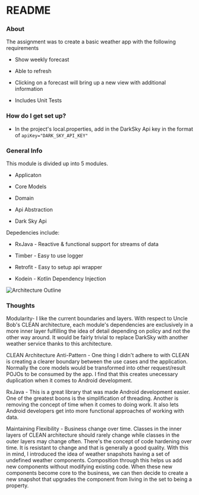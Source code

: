 # README #

### About ### 

The assignment was to create a basic weather app with the following requirements

* Show weekly forecast

* Able to refresh

* Clicking on a forecast will bring up a new view with additional information

* Includes Unit Tests

### How do I get set up? ###
* In the project's local.properties, add in the DarkSky Api key in the format of  `apiKey="DARK_SKY_API_KEY"`

### General Info ###

This module is divided up into 5 modules.

* Applicaton

* Core Models

* Domain

* Api Abstraction

* Dark Sky Api

Depedencies include:

* RxJava - Reactive & functional support for streams of data

* Timber - Easy to use logger

* Retrofit - Easy to setup api wrapper

* Kodein - Kotlin Dependency Injection

![Architecture Outline](https://imgur.com/PC4HDvx.jpg)

### Thoughts ###
Modularity- I like the current boundaries and layers.  With respect to Uncle Bob's CLEAN architecture, each module's dependencies are exclusively in a more inner layer fulfilling the idea of detail depending on policy and not the other way around.  It would be fairly trivial to replace DarkSky with another weather service thanks to this architecture.

CLEAN Architecture Anti-Pattern -  One thing I didn't adhere to with CLEAN is creating a clearer boundary between the use cases and the application.  Normally the core models would be transformed into other request/result POJOs to be consumed by the app.  I find that this creates unecessary duplication when it comes to Android development.    

RxJava - This is a great library that was made Android development easier.  One of the greatest boons is the simplification of threading.  Another is removing the concept of time when it comes to doing work.  It also lets Android developers get into more functional approaches of working with data.

Maintaining Flexibility - Business change over time.  Classes in the inner layers of CLEAN architecture should rarely change while classes in the outer layers may change often.  There's the concept of code hardening over time.  It is resistant to change and that is generally a good quality.  With this in mind, I introduced the idea of weather snapshots having a set of undefined weather components.  Composition through this helps us add new components without modifying existing code.  When these new components become core to the business, we can then decide to create a new snapshot that upgrades the component from living in the set to being a property.  
